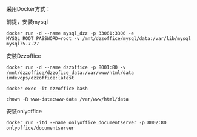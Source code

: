 采用Docker方式：

前提，安装mysql
```shell
docker run -d --name mysql_dzz -p 33061:3306 -e MYSQL_ROOT_PASSWORD=root -v /mnt/dzzoffice/mysql/data:/var/lib/mysql mysql:5.7.27
```

安装Dzzoffice
```shell
docker run -d --name dzzoffice -p 8001:80 -v /mnt/dzzoffice/dzzofice_data:/var/www/html/data imdevops/dzzoffice:latest

docker exec -it dzzoffice bash

chown -R www-data:www-data /var/www/html/data
```

安装onlyoffice
```shell
docker run -itd --name onlyoffice_documentserver -p 8002:80 onlyoffice/documentserver

```
